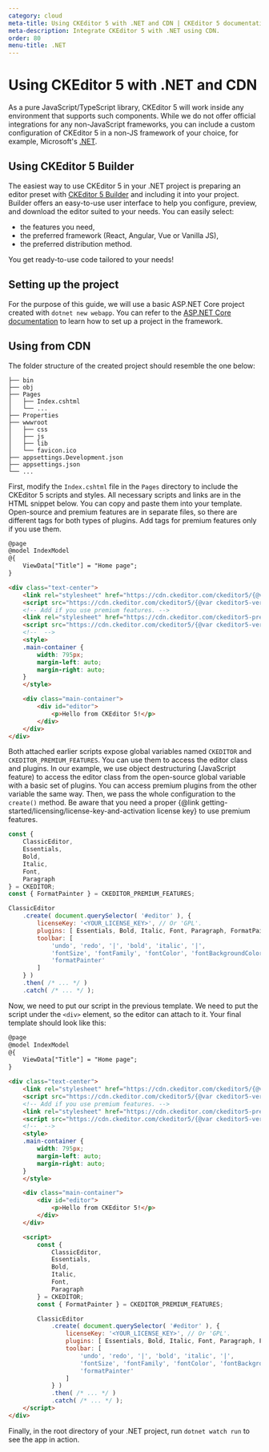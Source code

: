 ```yaml
---
category: cloud
meta-title: Using CKEditor 5 with .NET and CDN | CKEditor 5 documentation
meta-description: Integrate CKEditor 5 with .NET using CDN.
order: 80
menu-title: .NET
---
```


# Using CKEditor&nbsp;5 with .NET and CDN

As a pure JavaScript/TypeScript library, CKEditor&nbsp;5 will work inside any environment that supports such components. While we do not offer official integrations for any non-JavaScript frameworks, you can include a custom configuration of CKEditor&nbsp;5 in a non-JS framework of your choice, for example, Microsoft's [.NET](https://dotnet.microsoft.com/).

## Using CKEditor&nbsp;5 Builder

The easiest way to use CKEditor&nbsp;5 in your .NET project is preparing an editor preset with [CKEditor&nbsp;5 Builder](https://ckeditor.com/builder?redirect=docs) and including it into your project. Builder offers an easy-to-use user interface to help you configure, preview, and download the editor suited to your needs. You can easily select:

* the features you need,
* the preferred framework (React, Angular, Vue or Vanilla JS),
* the preferred distribution method.

You get ready-to-use code tailored to your needs!

## Setting up the project

For the purpose of this guide, we will use a basic ASP.NET Core project created with `dotnet new webapp`. You can refer to the [ASP.NET Core documentation](https://learn.microsoft.com/en-us/aspnet/core/getting-started/?view=aspnetcore-7.0) to learn how to set up a project in the framework.

## Using from CDN

The folder structure of the created project should resemble the one below:

```plain
├── bin
├── obj
├── Pages
│   ├── Index.cshtml
│   └── ...
├── Properties
├── wwwroot
│   ├── css
│   ├── js
│   ├── lib
│   └── favicon.ico
├── appsettings.Development.json
├── appsettings.json
└── ...
```

First, modify the `Index.cshtml` file in the `Pages` directory to include the CKEditor 5 scripts and styles. All necessary scripts and links are in the HTML snippet below. You can copy and paste them into your template. Open-source and premium features are in separate files, so there are different tags for both types of plugins. Add tags for premium features only if you use them.

```html
@page
@model IndexModel
@{
	ViewData["Title"] = "Home page";
}

<div class="text-center">
	<link rel="stylesheet" href="https://cdn.ckeditor.com/ckeditor5/{@var ckeditor5-version}/ckeditor5.css" />
	<script src="https://cdn.ckeditor.com/ckeditor5/{@var ckeditor5-version}/ckeditor5.umd.js"></script>
	<!-- Add if you use premium features. -->
	<link rel="stylesheet" href="https://cdn.ckeditor.com/ckeditor5-premium-features/{@var ckeditor5-version}/ckeditor5-premium-features.css" />
	<script src="https://cdn.ckeditor.com/ckeditor5/{@var ckeditor5-version}/ckeditor5-premium-features.umd.js"></script>
	<!--  -->
	<style>
	.main-container {
		width: 795px;
		margin-left: auto;
		margin-right: auto;
	}
    </style>

	<div class="main-container">
		<div id="editor">
			<p>Hello from CKEditor 5!</p>
		</div>
    </div>
</div>
```

Both attached earlier scripts expose global variables named `CKEDITOR` and `CKEDITOR_PREMIUM_FEATURES`. You can use them to access the editor class and plugins. In our example, we use object destructuring (JavaScript feature) to access the editor class from the open-source global variable with a basic set of plugins. You can access premium plugins from the other variable the same way. Then, we pass the whole configuration to the `create()` method. Be aware that you need a proper {@link getting-started/licensing/license-key-and-activation license key} to use premium features.

```js
const {
    ClassicEditor,
    Essentials,
    Bold,
    Italic,
    Font,
    Paragraph
} = CKEDITOR;
const { FormatPainter } = CKEDITOR_PREMIUM_FEATURES;

ClassicEditor
    .create( document.querySelector( '#editor' ), {
        licenseKey: '<YOUR_LICENSE_KEY>', // Or 'GPL'.
        plugins: [ Essentials, Bold, Italic, Font, Paragraph, FormatPainter ],
        toolbar: [
            'undo', 'redo', '|', 'bold', 'italic', '|',
            'fontSize', 'fontFamily', 'fontColor', 'fontBackgroundColor', '|',
            'formatPainter'
        ]
    } )
    .then( /* ... */ )
    .catch( /* ... */ );
```

Now, we need to put our script in the previous template. We need to put the script under the `<div>` element, so the editor can attach to it. Your final template should look like this:

```html
@page
@model IndexModel
@{
	ViewData["Title"] = "Home page";
}

<div class="text-center">
	<link rel="stylesheet" href="https://cdn.ckeditor.com/ckeditor5/{@var ckeditor5-version}/ckeditor5.css" />
	<script src="https://cdn.ckeditor.com/ckeditor5/{@var ckeditor5-version}/ckeditor5.umd.js"></script>
	<!-- Add if you use premium features. -->
	<link rel="stylesheet" href="https://cdn.ckeditor.com/ckeditor5-premium-features/{@var ckeditor5-version}/ckeditor5-premium-features.css" />
	<script src="https://cdn.ckeditor.com/ckeditor5/{@var ckeditor5-version}/ckeditor5-premium-features.umd.js"></script>
	<!--  -->
	<style>
	.main-container {
		width: 795px;
		margin-left: auto;
		margin-right: auto;
	}
    </style>

	<div class="main-container">
		<div id="editor">
			<p>Hello from CKEditor 5!</p>
		</div>
    </div>

	<script>
        const {
			ClassicEditor,
			Essentials,
			Bold,
			Italic,
			Font,
			Paragraph
		} = CKEDITOR;
		const { FormatPainter } = CKEDITOR_PREMIUM_FEATURES;

		ClassicEditor
			.create( document.querySelector( '#editor' ), {
				licenseKey: '<YOUR_LICENSE_KEY>', // Or 'GPL'.
				plugins: [ Essentials, Bold, Italic, Font, Paragraph, FormatPainter ],
				toolbar: [
					'undo', 'redo', '|', 'bold', 'italic', '|',
					'fontSize', 'fontFamily', 'fontColor', 'fontBackgroundColor', '|',
					'formatPainter'
				]
			} )
			.then( /* ... */ )
			.catch( /* ... */ );
    </script>
</div>
```

Finally, in the root directory of your .NET project, run `dotnet watch run` to see the app in action.
